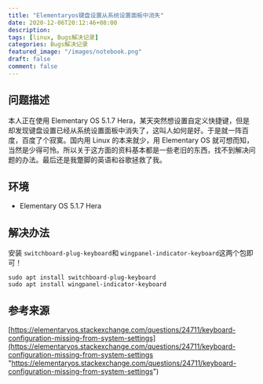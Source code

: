```yaml
---
title: "Elementaryos键盘设置从系统设置面板中消失"
date: 2020-12-06T20:12:46+08:00
description:
tags: [linux, Bugs解决记录]
categories: Bugs解决记录
featured_image: "/images/notebook.png"
draft: false
comment: false
---
```


## 问题描述

本人正在使用 Elementary OS 5.1.7 Hera，某天突然想设置自定义快捷键，但是却发现键盘设置已经从系统设置面板中消失了，这叫人如何是好。于是就一阵百度，百度了个寂寞。国内用 Linux 的本来就少，用 Elementary OS 就可想而知，当然是少得可怜。所以关于这方面的资料基本都是一些老旧的东西，找不到解决问题的办法。最后还是我蹩脚的英语和谷歌拯救了我。

## 环境

- Elementary OS 5.1.7 Hera

## 解决办法

安装 `switchboard-plug-keyboard`和 `wingpanel-indicator-keyboard`这两个包即可！

```
sudo apt install switchboard-plug-keyboard
sudo apt install wingpanel-indicator-keyboard
```

## 参考来源

[https://elementaryos.stackexchange.com/questions/24711/keyboard-configuration-missing-from-system-settings](https://elementaryos.stackexchange.com/questions/24711/keyboard-configuration-missing-from-system-settings "https://elementaryos.stackexchange.com/questions/24711/keyboard-configuration-missing-from-system-settings")

